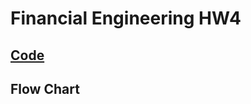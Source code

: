 # Financial Engineering HW4
## [Code](https://github.com/fatdanny77/Financial_Engineering/blob/master/HW4/Codes/Financial_Engineering_HW4.ipynb)
## Flow Chart

